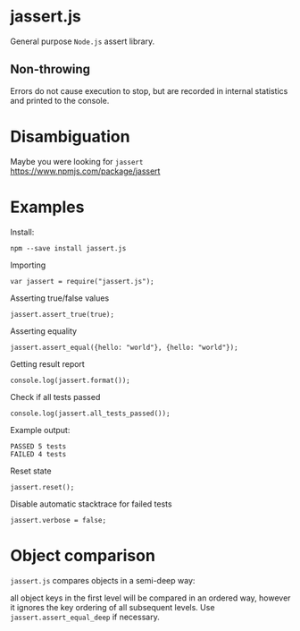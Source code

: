 # jassert.js

General purpose `Node.js` assert library.

## Non-throwing

Errors do not cause execution to stop, but are recorded in internal statistics and printed to the console.

# Disambiguation

Maybe you were looking for `jassert` https://www.npmjs.com/package/jassert

# Examples

Install:

```
npm --save install jassert.js
```

Importing
```
var jassert = require("jassert.js");
```


Asserting true/false values
```
jassert.assert_true(true);
```

Asserting equality
```
jassert.assert_equal({hello: "world"}, {hello: "world"});
```

Getting result report
```
console.log(jassert.format());
```

Check if all tests passed
```
console.log(jassert.all_tests_passed());
```

Example output:
```
PASSED 5 tests
FAILED 4 tests
```

Reset state
```
jassert.reset();
```

Disable automatic stacktrace for failed tests
```
jassert.verbose = false;
```

# Object comparison

`jassert.js` compares objects in a semi-deep way:

all object keys in the first level will be compared in an ordered way, however it ignores the key ordering of all subsequent levels. Use `jassert.assert_equal_deep` if necessary.
